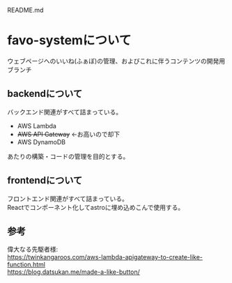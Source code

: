README.md
# favo-systemについて

ウェブページへのいいね(ふぁぼ)の管理、およびこれに伴うコンテンツの開発用ブランチ

## backendについて  
バックエンド関連がすべて詰まっている。  

- AWS Lambda
- ~~AWS API Gateway~~ ←お高いので却下
- AWS DynamoDB

あたりの構築・コードの管理を目的とする。  

## frontendについて  
フロントエンド関連がすべて詰まっている。  
Reactでコンポーネント化してastroに埋め込めこんで使用する。

## 参考  
偉大なる先駆者様:    
https://twinkangaroos.com/aws-lambda-apigateway-to-create-like-function.html  
https://blog.datsukan.me/made-a-like-button/  